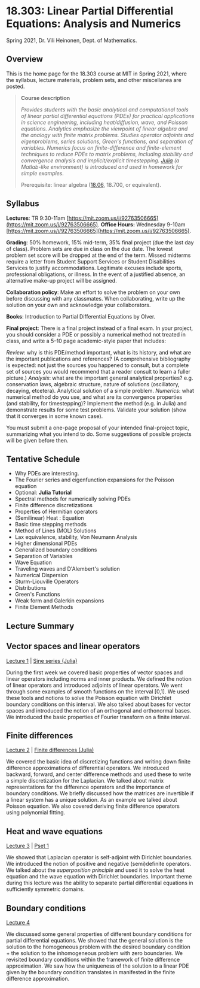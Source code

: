 # 18.303: Linear Partial Differential Equations: Analysis and Numerics

Spring 2021, Dr. Vili Heinonen, Dept. of Mathematics.

Overview
--------

This is the home page for the 18.303 course at MIT in Spring 2021, where the syllabus, lecture materials, problem sets, and other miscellanea are posted.

> **Course description**
>
> _Provides students with the basic analytical and computational tools of linear partial differential equations (PDEs) for practical applications in science engineering, including heat/diffusion, wave, and Poisson equations. Analytics emphasize the viewpoint of linear algebra and the analogy with finite matrix problems. Studies operator adjoints and eigenproblems, series solutions, Green's functions, and separation of variables. Numerics focus on finite-difference and finite-element techniques to reduce PDEs to matrix problems, including stability and convergence analysis and implicit/explicit timestepping. [Julia](http://julialang.org/) (a Matlab-like environment) is introduced and used in homework for simple examples._
>
> Prerequisite: linear algebra ([18.06](http://web.mit.edu/18.06), 18.700, or equivalent).

Syllabus
--------

**Lectures**: TR 9:30-11am [https://mit.zoom.us/j/92763506665](https://mit.zoom.us/j/92763506665). 
**Office Hours:** Wednesday 9-10am [https://mit.zoom.us/j/92763506665](https://mit.zoom.us/j/92763506665).

**Grading**: 50% homework, 15% mid-term, 35% final project
(due the last day of class). Problem sets are due in class on the due date.
The lowest problem set score will be dropped at the end of the term. Missed
midterms require a letter from Student Support Services or Student Disabilities
Services to justify accommodations. Legitimate excuses include sports,
professional obligations, or illness. In the event of a justified absence, an
alternative make-up project will be assigned.

**Collaboration policy**: Make an effort to solve the problem on your own before
discussing with any classmates. When collaborating, write up the solution on
your own and acknowledge your collaborators.

**Books**: Introduction to Partial Differential Equations by Olver.

**Final project**: There is a final project instead of a final exam. In your project,
you should consider a PDE or possibly a numerical
method not treated in class, and write a 5–10 page academic-style paper that
includes:

*Review*: why is this PDE/method important, what is its history, and what are
the important publications and references? (A comprehensive bibliography is
expected: not just the sources you happened to consult, but a complete set of
sources you would recommend that a reader consult to learn a fuller picture.)
*Analysis*: what are the important general analytical properties? e.g.
conservation laws, algebraic structure, nature of solutions (oscillatory,
decaying, etcetera). Analytical solution of a simple problem.
*Numerics*: what numerical method do you use, and what are its convergence
properties (and stability, for timestepping)? Implement the method (e.g. in
Julia) and demonstrate results for some test problems. Validate your solution
(show that it converges in some known case).

You must submit a one-page proposal of your intended final-project topic,
summarizing what you intend to do. Some suggestions of
possible projects will be given before then.

Tentative Schedule
--------------------

- Why PDEs are interesting.
- The Fourier series and eigenfunction expansions for the Poisson equation
- Optional: **Julia Tutorial**
- Spectral methods for numerically solving PDEs
- Finite difference discretizations
- Properties of Hermitian operators
- (Semilinear) Heat : Equation
- Basic time stepping methods
- Method of Lines (MOL) Solutions
- Lax equivalence, stability, Von Neumann Analysis
- Higher dimensional PDEs
- Generalized boundary conditions
- Separation of Variables
- Wave Equation
- Traveling waves and D'Alembert's solution
- Numerical Dispersion
- Sturm-Liouville Operators
- Distributions
- Green's Functions
- Weak form and Galerkin expansions
- Finite Element Methods

Lecture Summary
-------------------

## Vector spaces and linear operators
[Lecture 1](https://github.com/mitmath/18303/blob/master/lecture_notes/lecture01/lecture01.pdf) | [Sine series (Julia)](https://github.com/mitmath/18303/blob/master/julia/Sine-series.ipynb)

During the first week we covered basic properties of vector spaces and linear operators including norms and inner products. We defined the notion of linear operators and introduced adjoints of linear operators. We went through some examples of smooth functions on the interval \[0,1\]. We used these tools and notions to solve the Poisson equation with Dirichlet boundary conditions on this interval. We also talked about bases for vector spaces and introduced the notion of an orthogonal and orthonormal bases. We introduced the basic properties of Fourier transform on a finite interval.

## Finite differences
[Lecture 2](https://github.com/mitmath/18303/blob/master/lecture_notes/lecture02/lecture02.pdf) | [Finite differences (Julia)](https://github.com/mitmath/18303/blob/master/julia/finite_differences.ipynb)

We covered the basic idea of discretizing functions and writing down finite difference approximations of differential operators. We introduced backward, forward, and center difference methods and used these to write a simple discretization for the Laplacian. We talked about matrix representations for the difference operators and the importance of boundary conditions. We briefly discussed how the matrices are invertible if a linear system has a unique solution. As an example we talked about Poisson equation. We also covered deriving finite difference operators using polynomial fitting. 

## Heat and wave equations
[Lecture 3](https://github.com/mitmath/18303/blob/master/lecture_notes/lecture03/lecture03.pdf) | [Pset 1](https://github.com/mitmath/18303/blob/master/problem_sets/pset1.ipynb)

We showed that Laplacian operator is self-adjoint with Dirichlet boundaries. We introduced the notion of positive and negative (semi)definite operators. We talked about the _superposition principle_ and used it to solve the heat equation and the wave equation with Dirichlet boundaries. Important theme during this lecture was the ability to separate partial differential equations in sufficiently symmetric domains. 

## Boundary conditions
[Lecture 4](https://github.com/mitmath/18303/blob/master/lecture_notes/lecture04/lecture04.pdf)

We discussed some general properties of different boundary conditions for partial differential equations. We showed that the general solution is the solution to the homogeneous problem with the desired boundary condition + the solution to the inhomogeneous problem with zero boundaries. We revisited boundary conditions within the framework of finite difference approximation. We saw how the uniqueness of the solution to a linear PDE given by the boundary condition translates in manifested in the finite difference approximation. 